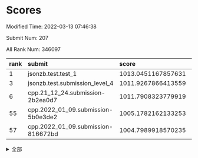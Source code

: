 # Scores

Modified Time: 2022-03-13 07:46:38

Submit Num: 207

All Rank Num: 346097

| rank |               submit               |       score        |       sigma        | pk_num |
| :--- | :--------------------------------- | :----------------- | :----------------- | :----- |
| 1    | jsonzb.test.test_1                 | 1013.0451167857631 | 0.8121214874137929 | 6691   |
| 3    | jsonzb.test.submission_level_4     | 1011.9267866413559 | 0.7889247453999685 | 6692   |
| 6    | cpp.21_12_24.submission-2b2ea0d7   | 1011.7908323779919 | 0.7780928037138851 | 6689   |
| 55   | cpp.2022_01_09.submission-5b0e3de2 | 1005.1782162133253 | 0.7081789154983373 | 6688   |
| 57   | cpp.2022_01_09.submission-816672bd | 1004.7989918570235 | 0.7099916953012351 | 6686   |


<details>
<summary>全部</summary>

| rank |                 submit                 |       score        |       sigma        | pk_num |
| :--- | :------------------------------------- | :----------------- | :----------------- | :----- |
| 1    | jsonzb.test.test_1                     | 1013.0451167857631 | 0.8121214874137929 | 6691   |
| 2    | gobigger.level_3.submission_level_3_20 | 1012.1399979869342 | 0.7946850036535942 | 6684   |
| 3    | jsonzb.test.submission_level_4         | 1011.9267866413559 | 0.7889247453999685 | 6692   |
| 4    | gobigger.level_3.submission_level_3_15 | 1011.855421363794  | 0.7589029018734809 | 6686   |
| 5    | gobigger.level_3.submission_level_3_16 | 1011.8268367931403 | 0.7625971362934016 | 6695   |
| 6    | cpp.21_12_24.submission-2b2ea0d7       | 1011.7908323779919 | 0.7780928037138851 | 6689   |
| 7    | gobigger.level_3.submission_level_3_6  | 1011.4547176015103 | 0.7978070654498712 | 6689   |
| 8    | gobigger.level_3.submission_level_3_21 | 1011.0645794274808 | 0.7676912059502439 | 6686   |
| 9    | gobigger.level_3.submission_level_3_0  | 1010.9277746685572 | 0.7596797286843593 | 6687   |
| 10   | gobigger.level_3.submission_level_3_19 | 1010.6395927610538 | 0.7695184792394306 | 6690   |
| 11   | gobigger.level_3.submission_level_3_29 | 1010.6278493166884 | 0.7627919170749649 | 6685   |
| 12   | gobigger.level_3.submission_level_3_36 | 1010.6120045814904 | 0.7602110359356399 | 6688   |
| 13   | gobigger.level_3.submission_level_3_9  | 1010.5910785654198 | 0.7605802304912468 | 6689   |
| 14   | gobigger.level_3.submission_level_3_24 | 1010.5266183151474 | 0.7416902398118083 | 6693   |
| 15   | gobigger.level_3.submission_level_3_34 | 1010.5044737981035 | 0.8078373968793818 | 6693   |
| 16   | gobigger.level_3.submission_level_3_39 | 1010.460253866476  | 0.7632881439906813 | 6689   |
| 17   | gobigger.level_3.submission_level_3_42 | 1010.4534928023301 | 0.7667436298062685 | 6691   |
| 18   | gobigger.level_3.submission_level_3_30 | 1010.4419502047983 | 0.7605857171439899 | 6680   |
| 19   | gobigger.level_3.submission_level_3_27 | 1010.3823823921323 | 0.7660466305496817 | 6694   |
| 20   | gobigger.level_3.submission_level_3_13 | 1010.3044696640872 | 0.7643901518334975 | 6683   |
| 21   | gobigger.level_3.submission_level_3_28 | 1010.2288224438093 | 0.7534832297302971 | 6690   |
| 22   | gobigger.level_3.submission_level_3_22 | 1010.2209016755495 | 0.7460253158303073 | 6689   |
| 23   | gobigger.level_3.submission_level_3_26 | 1010.1675802117438 | 0.7683850123634101 | 6690   |
| 24   | gobigger.level_3.submission_level_3_41 | 1010.1576181077173 | 0.7766708147302223 | 6689   |
| 25   | gobigger.level_3.submission_level_3_37 | 1010.1261300066169 | 0.7660124714023376 | 6691   |
| 26   | gobigger.level_3.submission_level_3_35 | 1010.1058356426358 | 0.7606283192996196 | 6686   |
| 27   | gobigger.level_3.submission_level_3_47 | 1010.0310482574305 | 0.7427053278466245 | 6684   |
| 28   | gobigger.level_3.submission_level_3_4  | 1009.9449815919671 | 0.7477639263775007 | 6695   |
| 29   | gobigger.level_3.submission_level_3_48 | 1009.8450292641669 | 0.7458586254164935 | 6689   |
| 30   | gobigger.level_3.submission_level_3_23 | 1009.8010163217293 | 0.7485493630488989 | 6684   |
| 31   | gobigger.level_3.submission_level_3_33 | 1009.7905427517637 | 0.7727023480337165 | 6690   |
| 32   | gobigger.level_3.submission_level_3_1  | 1009.7838304598641 | 0.7468915059848188 | 6686   |
| 33   | gobigger.level_3.submission_level_3_45 | 1009.7244995752474 | 0.7594246585752312 | 6691   |
| 34   | gobigger.level_3.submission_level_3_10 | 1009.703952104535  | 0.7480348765550753 | 6686   |
| 35   | gobigger.level_3.submission_level_3_2  | 1009.7026526474859 | 0.7626499399713111 | 6690   |
| 36   | gobigger.level_3.submission_level_3_7  | 1009.6857117257432 | 0.7204233458280088 | 6690   |
| 37   | gobigger.level_3.submission_level_3_44 | 1009.6792293269335 | 0.7467526407503403 | 6681   |
| 38   | gobigger.level_3.submission_level_3_32 | 1009.6514546643136 | 0.784550087327661  | 6689   |
| 39   | gobigger.level_3.submission_level_3_43 | 1009.6474908782001 | 0.7469172605056883 | 6693   |
| 40   | gobigger.level_3.submission_level_3_25 | 1009.5530397821285 | 0.7643616345723938 | 6690   |
| 41   | gobigger.level_3.submission_level_3_12 | 1009.4710936405448 | 0.7574227449345049 | 6687   |
| 42   | gobigger.level_3.submission_level_3_40 | 1009.3894959037837 | 0.748991201056701  | 6687   |
| 43   | gobigger.level_3.submission_level_3_5  | 1009.1765349012492 | 0.7699176876269623 | 6684   |
| 44   | gobigger.level_3.submission_level_3_8  | 1009.1397101241278 | 0.7569743942835484 | 6685   |
| 45   | gobigger.level_3.submission_level_3_31 | 1009.0981454523766 | 0.7538717012763579 | 6689   |
| 46   | gobigger.level_3.submission_level_3_11 | 1009.0221067141948 | 0.7380842704074216 | 6687   |
| 47   | gobigger.level_3.submission_level_3_14 | 1008.9780896459009 | 0.7534024159624301 | 6689   |
| 48   | gobigger.level_3.submission_level_3_18 | 1008.5558342095924 | 0.7307612240724534 | 6691   |
| 49   | gobigger.level_3.submission_level_3_3  | 1008.4655476974559 | 0.7327373960087099 | 6687   |
| 50   | gobigger.level_3.submission_level_3_46 | 1008.42500252588   | 0.7185149519719922 | 6691   |
| 51   | gobigger.level_3.submission_level_3_49 | 1008.4249881094531 | 0.7370335600479191 | 6685   |
| 52   | gobigger.level_3.submission_level_3_38 | 1008.3677859726615 | 0.734864528790341  | 6686   |
| 53   | gobigger.level_3.submission_level_3_17 | 1008.0872839704498 | 0.7479362404938973 | 6691   |
| 54   | gobigger.level_1.submission_level_1_34 | 1005.2655377678462 | 0.7345679802253703 | 6684   |
| 55   | cpp.2022_01_09.submission-5b0e3de2     | 1005.1782162133253 | 0.7081789154983373 | 6688   |
| 56   | gobigger.level_1.submission_level_1_0  | 1005.0566962335942 | 0.7173122307774605 | 6685   |
| 57   | cpp.2022_01_09.submission-816672bd     | 1004.7989918570235 | 0.7099916953012351 | 6686   |
| 58   | gobigger.level_1.submission_level_1_26 | 1004.4087595847653 | 0.7375380700194083 | 6690   |
| 59   | gobigger.level_1.submission_level_1_6  | 1004.301292941384  | 0.722059933025092  | 6690   |
| 60   | gobigger.level_1.submission_level_1_49 | 1004.2929594801908 | 0.7126696544662163 | 6685   |
| 61   | gobigger.level_1.submission_level_1_36 | 1004.2511087016625 | 0.7094028543720036 | 6696   |
| 62   | gobigger.level_1.submission_level_1_8  | 1004.2000431152405 | 0.7130400320247872 | 6683   |
| 63   | gobigger.level_1.submission_level_1_41 | 1004.1814069975558 | 0.712641780413798  | 6687   |
| 64   | gobigger.level_1.submission_level_1_7  | 1004.0594902223442 | 0.7170273873057101 | 6693   |
| 65   | gobigger.level_1.submission_level_1_29 | 1003.7577491671584 | 0.7176585577265449 | 6688   |
| 66   | gobigger.level_1.submission_level_1_20 | 1003.700258488194  | 0.7081697075967587 | 6685   |
| 67   | gobigger.level_1.submission_level_1_43 | 1003.6839556161127 | 0.7071949669268589 | 6691   |
| 68   | gobigger.level_1.submission_level_1_18 | 1003.6791636817508 | 0.7254718175095987 | 6687   |
| 69   | gobigger.level_1.submission_level_1_33 | 1003.6574343533117 | 0.7154184978008177 | 6691   |
| 70   | gobigger.level_1.submission_level_1_37 | 1003.6570745023973 | 0.7304265414903923 | 6686   |
| 71   | gobigger.level_1.submission_level_1_46 | 1003.6329183216686 | 0.7236565933396631 | 6688   |
| 72   | gobigger.level_1.submission_level_1_48 | 1003.5644267278016 | 0.7218966209236362 | 6690   |
| 73   | gobigger.level_1.submission_level_1_32 | 1003.5343357266487 | 0.7091518567450242 | 6688   |
| 74   | gobigger.level_1.submission_level_1_11 | 1003.5265654538615 | 0.7242933160483691 | 6688   |
| 75   | gobigger.level_1.submission_level_1_19 | 1003.4629606356139 | 0.7310026236478062 | 6690   |
| 76   | gobigger.level_1.submission_level_1_21 | 1003.4352420805973 | 0.7113220067541395 | 6689   |
| 77   | gobigger.level_1.submission_level_1_17 | 1003.3643675198035 | 0.7181322266356466 | 6693   |
| 78   | gobigger.level_1.submission_level_1_24 | 1003.342713073609  | 0.7189189539600646 | 6690   |
| 79   | gobigger.level_1.submission_level_1_1  | 1003.3358164321123 | 0.7263974823014164 | 6688   |
| 80   | gobigger.level_1.submission_level_1_13 | 1003.3172325583864 | 0.7183360453451991 | 6682   |
| 81   | gobigger.level_1.submission_level_1_12 | 1003.2856805852933 | 0.7247683695176454 | 6688   |
| 82   | gobigger.level_1.submission_level_1_31 | 1003.2817579412762 | 0.7185447049565165 | 6684   |
| 83   | gobigger.level_1.submission_level_1_3  | 1003.2664028687708 | 0.7205060665272465 | 6688   |
| 84   | gobigger.level_1.submission_level_1_2  | 1003.2210791007554 | 0.7079431104450014 | 6686   |
| 85   | gobigger.level_1.submission_level_1_45 | 1003.1743812186321 | 0.7226218630735568 | 6689   |
| 86   | gobigger.level_1.submission_level_1_22 | 1003.0998213332972 | 0.7223223083994763 | 6687   |
| 87   | gobigger.level_1.submission_level_1_40 | 1003.0761211649358 | 0.7280422039972665 | 6692   |
| 88   | gobigger.level_1.submission_level_1_27 | 1003.0703510485744 | 0.719667752120441  | 6690   |
| 89   | gobigger.level_1.submission_level_1_35 | 1003.0136614568237 | 0.716490348464797  | 6688   |
| 90   | gobigger.level_1.submission_level_1_38 | 1002.9971715854911 | 0.7120139965634333 | 6684   |
| 91   | gobigger.level_1.submission_level_1_15 | 1002.9789271042021 | 0.7134557129725512 | 6682   |
| 92   | gobigger.level_1.submission_level_1_30 | 1002.9175709304806 | 0.7132156709698255 | 6694   |
| 93   | gobigger.level_1.submission_level_1_16 | 1002.7960025113672 | 0.7110484449825479 | 6692   |
| 94   | gobigger.level_1.submission_level_1_39 | 1002.7304731574632 | 0.7217613717740214 | 6688   |
| 95   | gobigger.level_1.submission_level_1_10 | 1002.7052769786675 | 0.7268129500296542 | 6690   |
| 96   | gobigger.level_1.submission_level_1_42 | 1002.6868306190495 | 0.7103801839379306 | 6683   |
| 97   | gobigger.level_1.submission_level_1_4  | 1002.6694616063788 | 0.7205825813833834 | 6688   |
| 98   | gobigger.level_1.submission_level_1_9  | 1002.5053202843851 | 0.7131571846850822 | 6691   |
| 99   | gobigger.level_1.submission_level_1_14 | 1002.5003219719401 | 0.7085766045245888 | 6683   |
| 100  | gobigger.level_1.submission_level_1_28 | 1002.4669725112    | 0.7179046973252085 | 6688   |
| 101  | gobigger.level_1.submission_level_1_5  | 1002.3802634438689 | 0.7118224395809714 | 6689   |
| 102  | gobigger.level_1.submission_level_1_47 | 1002.2699723964854 | 0.7082167028022868 | 6690   |
| 103  | gobigger.level_1.submission_level_1_23 | 1002.1461980471134 | 0.7084039294215403 | 6688   |
| 104  | gobigger.level_1.submission_level_1_44 | 1001.946824163971  | 0.7254451442916552 | 6690   |
| 105  | gobigger.level_1.submission_level_1_25 | 1001.6477118074234 | 0.6992369603045964 | 6686   |
| 106  | gobigger.random.submission_random_6    | 997.0774980080873  | 0.7150895527460818 | 6686   |
| 107  | gobigger.random.submission_random_32   | 997.0444618752759  | 0.7073044407394887 | 6689   |
| 108  | gobigger.random.submission_random_15   | 996.9692390376944  | 0.7006864459156142 | 6686   |
| 109  | gobigger.random.submission_random_38   | 996.9324405503629  | 0.7089626025246584 | 6687   |
| 110  | gobigger.random.submission_random_11   | 996.9232458484288  | 0.712081243163635  | 6687   |
| 111  | gobigger.random.submission_random_18   | 996.9232044745787  | 0.7053735345940016 | 6686   |
| 112  | gobigger.random.submission_random_45   | 996.9039863842661  | 0.7036603798132649 | 6688   |
| 113  | gobigger.random.submission_random_40   | 996.8322885423992  | 0.6979144326702635 | 6687   |
| 114  | gobigger.random.submission_random_47   | 996.7538861512469  | 0.7188116889745961 | 6686   |
| 115  | gobigger.random.submission_random_35   | 996.7239078539525  | 0.7114391338423024 | 6687   |
| 116  | gobigger.random.submission_random_29   | 996.6949061198399  | 0.7128816302484839 | 6692   |
| 117  | gobigger.random.submission_random_5    | 996.6707812309261  | 0.7106800484891331 | 6686   |
| 118  | gobigger.random.submission_random_3    | 996.6629698901172  | 0.6994921020594359 | 6689   |
| 119  | gobigger.random.submission_random_25   | 996.5913880996113  | 0.730839168887311  | 6688   |
| 120  | gobigger.random.submission_random_17   | 996.5910395114366  | 0.700805327162346  | 6683   |
| 121  | gobigger.random.submission_random_37   | 996.584212655271   | 0.711750277624308  | 6688   |
| 122  | gobigger.random.submission_random_14   | 996.4815273493814  | 0.703270824586964  | 6685   |
| 123  | gobigger.random.submission_random_23   | 996.4509894574021  | 0.7086594639384068 | 6690   |
| 124  | gobigger.random.submission_random_20   | 996.2258379196259  | 0.6994492367273565 | 6689   |
| 125  | gobigger.random.submission_random_10   | 996.1331668794962  | 0.6946525485335691 | 6684   |
| 126  | gobigger.random.submission_random_30   | 996.1269849454753  | 0.720118543988658  | 6689   |
| 127  | gobigger.random.submission_random_49   | 996.0958446875808  | 0.7100384180192382 | 6687   |
| 128  | gobigger.random.submission_random_0    | 996.0542376929182  | 0.7129670629006795 | 6690   |
| 129  | gobigger.random.submission_random_34   | 996.0020476961208  | 0.7004966630544964 | 6685   |
| 130  | gobigger.random.submission_random_28   | 995.9258186616818  | 0.7087946879277276 | 6684   |
| 131  | gobigger.random.submission_random_46   | 995.9106706417301  | 0.7051709089555317 | 6685   |
| 132  | gobigger.random.submission_random_42   | 995.8879062719493  | 0.7077697466781394 | 6680   |
| 133  | gobigger.random.submission_random_27   | 995.8462515798599  | 0.7065608676134181 | 6691   |
| 134  | gobigger.random.submission_random_7    | 995.8361067462484  | 0.7095932467442011 | 6685   |
| 135  | gobigger.random.submission_random_16   | 995.7903629434903  | 0.7031959033128222 | 6684   |
| 136  | gobigger.random.submission_random_24   | 995.6373551927236  | 0.7101243604391273 | 6689   |
| 137  | gobigger.random.submission_random_21   | 995.6268322176895  | 0.7063979796367296 | 6688   |
| 138  | gobigger.random.submission_random_9    | 995.5882395474742  | 0.6967718221442271 | 6689   |
| 139  | gobigger.random.submission_random_1    | 995.5363419942208  | 0.7123097106874718 | 6679   |
| 140  | gobigger.random.submission_random_48   | 995.4541566230636  | 0.7181360308873422 | 6688   |
| 141  | gobigger.random.submission_random_39   | 995.4345978361611  | 0.7075819626814883 | 6687   |
| 142  | gobigger.random.submission_random_26   | 995.4274304722231  | 0.71871088721573   | 6694   |
| 143  | gobigger.random.submission_random_41   | 995.3508472465059  | 0.7184870789837458 | 6689   |
| 144  | gobigger.random.submission_random_44   | 995.341063793324   | 0.7083672770881404 | 6687   |
| 145  | gobigger.random.submission_random_12   | 995.3201740887043  | 0.7137134098537782 | 6687   |
| 146  | gobigger.random.submission_random_31   | 995.2892986939446  | 0.7106529297667966 | 6684   |
| 147  | gobigger.random.submission_random_2    | 995.2635614374624  | 0.699056157560378  | 6690   |
| 148  | gobigger.random.submission_random_36   | 995.1436415775466  | 0.708105818165254  | 6686   |
| 149  | gobigger.random.submission_random_22   | 995.1198918559754  | 0.7066217775994469 | 6687   |
| 150  | gobigger.random.submission_random_19   | 994.9998243673687  | 0.7063096149932332 | 6683   |
| 151  | gobigger.random.submission_random_8    | 994.9893499818148  | 0.7254468223404338 | 6689   |
| 152  | gobigger.random.submission_random_43   | 994.9605254342915  | 0.718398326270018  | 6686   |
| 153  | gobigger.random.submission_random_4    | 994.9231666827501  | 0.712687812765917  | 6691   |
| 154  | gobigger.random.submission_random_33   | 994.8937274935416  | 0.7068576393113878 | 6690   |
| 155  | gobigger.random.submission_random_13   | 994.8280544551676  | 0.7123053907844423 | 6686   |
| 156  | gobigger.level_2.submission_level_2_17 | 994.2864171857249  | 0.73635181631062   | 6692   |
| 157  | gobigger.level_2.submission_level_2_25 | 993.7129740375742  | 0.7379912818745721 | 6684   |
| 158  | gobigger.level_2.submission_level_2_4  | 993.6769137838554  | 0.7325218943711427 | 6691   |
| 159  | gobigger.level_2.submission_level_2_9  | 993.5464514281483  | 0.7181170182198825 | 6684   |
| 160  | gobigger.level_2.submission_level_2_16 | 993.5010477712697  | 0.7350457430920091 | 6690   |
| 161  | gobigger.level_2.submission_level_2_28 | 993.3481091190816  | 0.740698472804369  | 6687   |
| 162  | gobigger.level_2.submission_level_2_48 | 993.3286271821676  | 0.7425754855329256 | 6689   |
| 163  | gobigger.level_2.submission_level_2_21 | 993.2324418524325  | 0.7520538228627198 | 6694   |
| 164  | gobigger.level_2.submission_level_2_47 | 993.1635296919964  | 0.7301417721127135 | 6685   |
| 165  | gobigger.level_2.submission_level_2_46 | 993.0686348577694  | 0.7527752464479317 | 6694   |
| 166  | gobigger.level_2.submission_level_2_32 | 993.0637582244987  | 0.7620558122358885 | 6686   |
| 167  | gobigger.level_2.submission_level_2_35 | 992.9568829759291  | 0.7537267767629455 | 6688   |
| 168  | gobigger.level_2.submission_level_2_43 | 992.8942872179681  | 0.7497140968177209 | 6688   |
| 169  | gobigger.level_2.submission_level_2_38 | 992.8004225581088  | 0.7127439055566986 | 6686   |
| 170  | gobigger.level_2.submission_level_2_31 | 992.7208412089583  | 0.7578942700242562 | 6684   |
| 171  | gobigger.level_2.submission_level_2_10 | 992.7102796945805  | 0.7515626865387836 | 6683   |
| 172  | gobigger.level_2.submission_level_2_8  | 992.619262105972   | 0.7570810051301544 | 6692   |
| 173  | gobigger.level_2.submission_level_2_27 | 992.6183623333375  | 0.7435066838965316 | 6686   |
| 174  | gobigger.level_2.submission_level_2_0  | 992.5446149695916  | 0.747246592338145  | 6690   |
| 175  | gobigger.level_2.submission_level_2_42 | 992.4855181110519  | 0.7445382903963043 | 6683   |
| 176  | gobigger.level_2.submission_level_2_39 | 992.4522441684568  | 0.7341272472604837 | 6688   |
| 177  | gobigger.level_2.submission_level_2_26 | 992.4100506222352  | 0.7737831275119097 | 6690   |
| 178  | gobigger.level_2.submission_level_2_23 | 992.4043964430541  | 0.7467939774247251 | 6687   |
| 179  | gobigger.level_2.submission_level_2_7  | 992.4035151740218  | 0.7457814192323516 | 6689   |
| 180  | gobigger.level_2.submission_level_2_14 | 992.2196671447543  | 0.7461461597945287 | 6687   |
| 181  | gobigger.level_2.submission_level_2_19 | 992.1924602444669  | 0.7387623410306687 | 6687   |
| 182  | gobigger.level_2.submission_level_2_11 | 992.0403416596276  | 0.7584517198234605 | 6689   |
| 183  | gobigger.level_2.submission_level_2_49 | 991.9891002980613  | 0.7393842448605268 | 6691   |
| 184  | gobigger.level_2.submission_level_2_41 | 991.9627324768547  | 0.7454009809740967 | 6693   |
| 185  | gobigger.level_2.submission_level_2_29 | 991.9460596593201  | 0.7494333366515227 | 6686   |
| 186  | gobigger.level_2.submission_level_2_2  | 991.9218529827809  | 0.7364296748716722 | 6688   |
| 187  | gobigger.level_2.submission_level_2_45 | 991.8787683533293  | 0.7552982542884601 | 6689   |
| 188  | gobigger.level_2.submission_level_2_22 | 991.8483395698972  | 0.7446923484814876 | 6690   |
| 189  | gobigger.level_2.submission_level_2_33 | 991.8187871874715  | 0.7698884022033005 | 6685   |
| 190  | gobigger.level_2.submission_level_2_40 | 991.6925764583101  | 0.755375775947077  | 6683   |
| 191  | gobigger.level_2.submission_level_2_1  | 991.4929736664391  | 0.7732132190754099 | 6689   |
| 192  | gobigger.level_2.submission_level_2_6  | 991.476184787752   | 0.7450251375811339 | 6686   |
| 193  | gobigger.level_2.submission_level_2_20 | 991.3166954748348  | 0.7621177029128661 | 6685   |
| 194  | gobigger.level_2.submission_level_2_36 | 991.2898636405594  | 0.7451781502071811 | 6686   |
| 195  | gobigger.level_2.submission_level_2_34 | 991.1965085297231  | 0.7456702322840041 | 6689   |
| 196  | gobigger.level_2.submission_level_2_37 | 991.1646446894822  | 0.7576290527298915 | 6693   |
| 197  | gobigger.level_2.submission_level_2_24 | 990.9631728653974  | 0.7672606544088482 | 6692   |
| 198  | gobigger.level_2.submission_level_2_13 | 990.9068337202184  | 0.7457801244744506 | 6686   |
| 199  | gobigger.level_2.submission_level_2_30 | 990.8792448129989  | 0.7462886837173806 | 6691   |
| 200  | gobigger.level_2.submission_level_2_3  | 990.8021440419191  | 0.7619034661917439 | 6689   |
| 201  | gobigger.level_2.submission_level_2_44 | 990.7653930652717  | 0.7634139433741276 | 6688   |
| 202  | gobigger.level_2.submission_level_2_18 | 990.7638492846994  | 0.7431826457819947 | 6685   |
| 203  | gobigger.level_2.submission_level_2_12 | 990.7543155574838  | 0.7940138246541882 | 6691   |
| 204  | gobigger.level_2.submission_level_2_5  | 990.542029989883   | 0.7655110794002701 | 6691   |
| 205  | gobigger.level_2.submission_level_2_15 | 990.2468078619547  | 0.7693068924040883 | 6685   |
| 206  | gobigger.none.submission_none_1        | 976.8952681601565  | 1.3798263991053221 | 6684   |
| 207  | gobigger.none.submission_none_0        | 976.1988866034724  | 1.4550446610512875 | 6686   |

</details>
